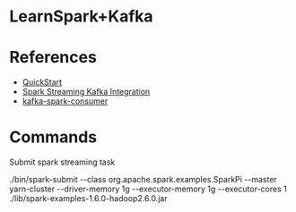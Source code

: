 LearnSpark+Kafka
================

# References

* [QuickStart](http://spark.apache.org/docs/latest/quick-start.html)
* [Spark Streaming Kafka Integration](http://spark.apache.org/docs/latest/streaming-kafka-integration.html)
* [kafka-spark-consumer](https://github.com/dibbhatt/kafka-spark-consumer)


# Commands

Submit spark streaming task  
  
  ./bin/spark-submit --class org.apache.spark.examples.SparkPi --master yarn-cluster --driver-memory 1g --executor-memory 1g --executor-cores 1 ./lib/spark-examples-1.6.0-hadoop2.6.0.jar


